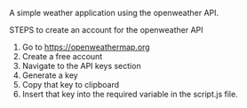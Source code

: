 A simple weather application using the openweather API.

STEPS to create an account for the openweather API

1. Go to https://openweathermap.org
2. Create a free account
3. Navigate to the API keys section
4. Generate a key
5. Copy that key to clipboard
6. Insert that key into the required variable in the script.js file.
